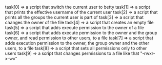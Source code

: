 task[0] => a script that switch the current user to betty
task[1] => a script that prints the effective username of the current user
task[2] => a script that prints all the groups the current user is part of
task[3] => a script that changes the owner of the file
task[4] => a script that creates an empty file
task[5] => a script that adds execute permission to the owner of a file
task[6] => a script that adds execute permission to the owner and the group owner, and read permission to other users, to a file
task[7] => a script that adds execution permission to the owner, the group owner and the other users, to a file
task[8] => a script that sets all permissions only to other users
task[9] => a script that changes permissions to a file like that "-rwxr-x-wx"
